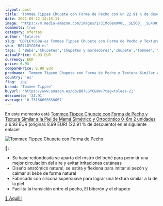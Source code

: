 ```yaml
---
layout: post
title: 'Tommee Tippee Chupete con Forma de Pecho con un 22.91 % de descuento'
date: 2021-09-22 14:16:11
image: 'https://m.media-amazon.com/images/I/31Mc6emOV0L._SL500_._SL400_.jpg'
comments: true
category: ofertas
author: 'tole.es'
slug: 'B07LGYCG8W-es Tommee Tippee Chupete con Forma de Pecho y Textura Similar...'
sku: 'B07LGYCG8W-es'
tags: [ 'Bebé','Chupetes','Chupetes y mordedores','chupete','tommee','tommee tippee', ]
actualPrice: 6.93 EUR
currency: EUR
price: 6.93
comparePrice: 8.99 EUR
prodname: 'Tommee Tippee Chupete con Forma de Pecho y Textura Similar a la Piel de Mamá  Simétrico y Ortodóntico  0-6m  2 unidades'
country: 'es'
flag: '🇪🇸'
brand: 'Tommee Tippee'
buyurl: 'https://www.amazon.es/dp/B07LGYCG8W/?tag=tolees-21'
descuento: '22.91'
average: '8.73166666666667'
---
```


En este momento está [Tommee Tippee Chupete con Forma de Pecho y Textura Similar a la Piel de Mamá  Simétrico y Ortodóntico  0-6m  2 unidades](https://www.amazon.es/dp/B07LGYCG8W/?tag=tolees-21) a 6.93 EUR (original: 8.99 EUR) (22.91 %  de descuento) en el siguiente enlace!

[![Tommee Tippee Chupete con Forma de Pecho](https://m.media-amazon.com/images/I/31Mc6emOV0L._SL500_._SL400_.jpg)](https://www.amazon.es/dp/B07LGYCG8W/?tag=tolees-21)

🔎:

- Su base redondeada se aparta del rostro del bebé para permitir una mejor circulación del aire y evitar irritaciones cutáneas
- Diseño anatómico natural; se estira y flexiona para imitar al pezón y calmar al bebé de forma natural
- Fabricado con silicona supersuave para lograr una textura similar a la de la piel
- Facilita la transición entre el pecho, El biberón y el chupete

[🛒 Aquí!!!](https://www.amazon.es/dp/B07LGYCG8W/?tag=tolees-21)
